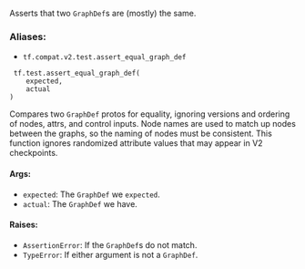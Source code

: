 Asserts that two `GraphDef`s are (mostly) the same.
### Aliases:
- `tf.compat.v2.test.assert_equal_graph_def`

```
 tf.test.assert_equal_graph_def(
    expected,
    actual
)
```
Compares two `GraphDef` protos for equality, ignoring versions and ordering of nodes, attrs, and control inputs. Node names are used to match up nodes between the graphs, so the naming of nodes must be consistent. This function ignores randomized attribute values that may appear in V2 checkpoints.
#### Args:
- `expected`: The `GraphDef` we `expected`.
- `actual`: The `GraphDef` we have.
#### Raises:
- `AssertionError`: If the `GraphDef`s do not match.
- `TypeError`: If either argument is not a `GraphDef`.
